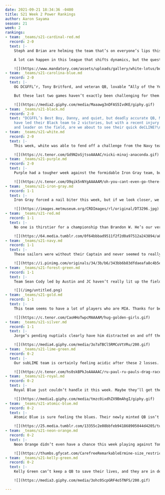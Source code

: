 ```yaml
---
date: 2021-09-21 18:34:36 -0400
title: S21 Week 2 Power Rankings
author: Aaron Sayama
season: 21
week: 2
rankings:
- team: _teams/s21-cardinal-red.md
  record: 2-0
  text: |-
    Steph and Brian are helming the team that’s on everyone’s lips this season: the Cardinal Care Bears. “Team Nice” has some truly star players in Cam, Chico, Kori, Stacey, and Raj, and, more importantly, Brian has got the experience and the tactical mind to know how to use them.

    A lot can happen in this league that shifts dynamics, but the question everyone has after watching them play: are they headed straight for the S21 championship? Who knows, but, in the meantime, they sure are fun to watch!

    ![](https://www.mandatory.com/assets/uploads/gallery/white-lotus/book-prop.gif)
- team: _teams/s21-carolina-blue.md
  record: 2-0
  text: |-
    OG DCGFFL’r, Tony Britford, and veteran QB, lovable “Ally of the Year,” and post-Achilles tear Ben Hunt have certainly drafted an intriguing team this season...of mostly straight dads.

    But these last two games haven’t exactly been challenging for them. While we shouldn’t discount the strategic mind of Ben Hunt here, the question remains: what will they do when they’re faced with a more evenly matched team?

    ![](https://media2.giphy.com/media/Maaawg3nDFAS5IvdKE/giphy.gif)
- team: _teams/s21-black.md
  record: 2-0
  text: "DCGFFL’s Best Boy, Danny, and quiet, but deadly accurate QB, Matt Cline,
    have led their Black team to 2 victories, but with a recent injury of a star player
    and leader on the field, are we about to see their quick deCLINE?\n\n  \n![](https://media4.giphy.com/media/jX8jTn63SF1f7Cnzcy/giphy.gif)"
- team: _teams/s21-white.md
  record: 2-0
  text: |-
    This week, white was able to fend off a challenge from the Navy team to a comfortable 32-21 win, but are Vincent’s newly acquired cakes able to keep the competition sated for the rest of the season?

    ![](https://c.tenor.com/Gd9N2oSjtsoAAAAC/nicki-minaj-anaconda.gif)
- team: _teams/s21-purple.md
  record: 2-0
  text: |-
    Purple had a tougher week against the formidable Iron Gray team, but cracks are beginning to show. Will the First Lady of the League™, Scott, be able to adjust and keep this winning streak?

    ![](https://c.tenor.com/O9qik5nNYgAAAAAM/oh-you-cant-even-go-there-jill-biden.gif)
- team: _teams/s21-iron-gray.md
  record: 1-1
  text: |-
    Iron Gray forced a nail biter this week, but if we look closer, we can just see Sean K carrying the team on his back.

    ![](https://images.metmuseum.org/CRDImages/rl/original/DT3296.jpg)
- team: _teams/s21-red.md
  record: 1-1
  text: |-
    No one is thirstier for a championship than Brandon W. He’s our very own Susan Lucci, and we’re excited to watch it (not) happen this year!

    ![](https://64.media.tumblr.com/0f64bbbad9511f2f2d0a97512a243894/a8b752005bccd36f-96/s400x600/b31536ab729cc45bb6ff871c1022dcfbc5c8427a.gif)
- team: _teams/s21-navy.md
  record: 1-1
  text: |-
    These sailors were without their Captain and never seemed to really leave port this week. Are they LOST in the sauce until he returns?

    ![](https://i.pinimg.com/originals/34/3b/b6/343bb6b83dfdaeafa8c4b5e4d618c425.gif)
- team: _teams/s21-forest-green.md
  record: 1-1
  text: |-
    Team Sean Cody led by Austin and JC haven’t really lit up the field like expected, but there’s still time! See below to understand the tension.

    ![](/img/untitled.png)
- team: _teams/s21-gold.md
  record: 1-1
  text: |-
    This team seems to have a lot of players who are MIA. Thanks for being a friend?

    ![](https://c.tenor.com/CaoHHoTwpcMAAAAM/hug-golden-girls.gif)
- team: _teams/s21-silver.md
  record: 1-1
  text: |-
    Jorge’s pending nuptials clearly have him distracted on and off the field, leaving QB Ben M to fend for himself. But, really, Ben moved away and moved back and only has 1 win to show for it. Maybe the Denver league was actually easier?

    ![](https://media4.giphy.com/media/3o7aTBCl5RMCoVtVRu/200.gif)
- team: _teams/s21-lime-green.md
  record: 0-2
  text: |-
    Our subLIME team is certainly feeling acidic after these 2 losses. A near QB meltdown this week had the whole field like:

    ![](https://c.tenor.com/hs0skBPkJoAAAAAC/ru-paul-ru-pauls-drag-race.gif)
- team: _teams/s21-royal.md
  record: 0-2
  text: |-
    Royal Blue just couldn’t handle it this week. Maybe they’ll get the Silky Nutmeg Ganache edit this season? Or, maybe, they’ll just drink a lot and have a lot of fun.

    ![](https://media1.giphy.com/media/tmzc0ixdhZX9BmAhgI/giphy.gif)
- team: _teams/s21-atomic-blue.md
  record: 0-2
  text: |-
    Atomic Blue is sure feeling the blues. Their newly minted QB isn’t quite jelling on the field. We know Tony is whispering to himself

    ![](https://25.media.tumblr.com/13355c2e08bbfeb941868905044d4205/tumblr_n02ktmgs411qzpo8yo1_500.gif)
- team: _teams/s21-neon-orange.md
  record: 0-2
  text: |-
    Neon Orange didn’t even have a chance this week playing against Tony and Ben. The whole team is begging for a new day to come:

    ![](https://thumbs.gfycat.com/CarefreeRemarkableErmine-size_restricted.gif)
- team: _teams/s21-kelly-green.md
  record: 0-2
  text: |-
    Kelly Green can’t keep a QB to save their lives, and they are in desperate need of a leader on the field. Team prayer circle, anyone?

    ![](https://media3.giphy.com/media/3ohc0ScpGRF4o5TNFS/200.gif)

---
```

